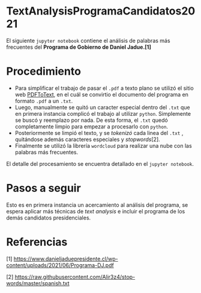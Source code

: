 # TextAnalysisProgramaCandidatos2021

El siguiente `jupyter notebook` contiene el análisis de palabras más frecuentes del **Programa de Gobierno de Daniel Jadue.[1]**

# Procedimiento

- Para simplificar el trabajo de pasar el `.pdf` a texto plano se utilizó el sitio web [PDFToText](https://pdftotext.com/es/), en el cuál se convirtio el documento del programa en formato `.pdf` a un `.txt`. 
- Luego, manualmente se quitó un caracter especial dentro del `.txt` que en primera instancia complicó el trabajo al utilizar `python`. Simplemente se buscó y reemplazo por nada. De esta forma, el `.txt` quedó completamente limpio para empezar a procesarlo con `python`.
- Posteriormente se limpió el texto, y se _tokenizó_ cada linea del `.txt` , quitándose además caracteres especiales y _stopwords_[2].
- Finalmente se utilizó la librería `wordcloud` para realizar una nube con las palabras más frecuentes.

El detalle del procesamiento se encuentra detallado en el `jupyter notebook`.

# Pasos a seguir

Esto es en primera instancia un acercamiento al análisis del programa, se espera aplicar más técnicas de _text analysis_ e incluir el programa de los demás candidatos presidenciales.

# Referencias

[1] https://www.danieljaduepresidente.cl/wp-content/uploads/2021/06/Programa-DJ.pdf 

[2] https://raw.githubusercontent.com/Alir3z4/stop-words/master/spanish.txt
